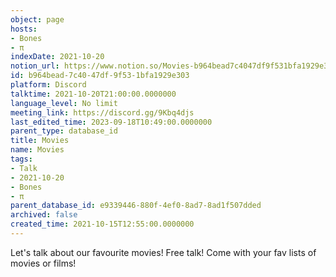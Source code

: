 ```yaml
---
object: page
hosts:
- Bones
- π
indexDate: 2021-10-20
notion_url: https://www.notion.so/Movies-b964bead7c4047df9f531bfa1929e303
id: b964bead-7c40-47df-9f53-1bfa1929e303
platform: Discord
talktime: 2021-10-20T21:00:00.0000000
language_level: No limit
meeting_link: https://discord.gg/9Kbq4djs
last_edited_time: 2023-09-18T10:49:00.0000000
parent_type: database_id
title: Movies
name: Movies
tags:
- Talk
- 2021-10-20
- Bones
- π
parent_database_id: e9339446-880f-4ef0-8ad7-8ad1f507dded
archived: false
created_time: 2021-10-15T12:55:00.0000000
---
```


Let's talk about our favourite movies!
Free talk! Come with your fav lists of movies or films!


